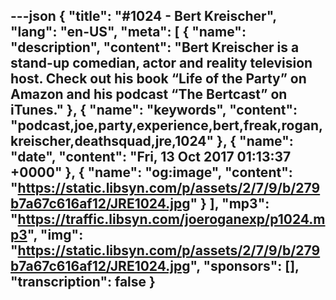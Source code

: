 ---json
{
  "title": "#1024 - Bert Kreischer",
  "lang": "en-US",
  "meta": [
    {
      "name": "description",
      "content": "Bert Kreischer is a stand-up comedian, actor and reality television host. Check out his book “Life of the Party” on Amazon and his podcast “The Bertcast” on iTunes."
    },
    {
      "name": "keywords",
      "content": "podcast,joe,party,experience,bert,freak,rogan,kreischer,deathsquad,jre,1024"
    },
    {
      "name": "date",
      "content": "Fri, 13 Oct 2017 01:13:37 +0000"
    },
    {
      "name": "og:image",
      "content": "https://static.libsyn.com/p/assets/2/7/9/b/279b7a67c616af12/JRE1024.jpg"
    }
  ],
  "mp3": "https://traffic.libsyn.com/joeroganexp/p1024.mp3",
  "img": "https://static.libsyn.com/p/assets/2/7/9/b/279b7a67c616af12/JRE1024.jpg",
  "sponsors": [],
  "transcription": false
}
---
<episode-header />

<timemark seconds="0" />

<transcribe-call-to-action />

<episode-footer />